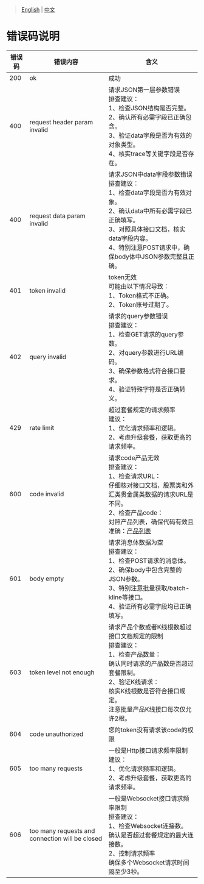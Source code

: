 > [English](./error_code_description.md) | [中文](./error_code_description_cn.md)

# 错误码说明

| 错误码 | 错误内容                      | 含义 |
| ------ | ---------------------------- | ---------------------------- |
| 200    | ok                           | 成功 |
| 400    | request header param invalid | 请求JSON第一层参数错误<br/> 排查建议：<br/>1、检查JSON结构是否完整。<br/>2、确认所有必需字段已正确包含。<br/>3、验证data字段是否为有效的对象类型。<br/>4、核实trace等关键字段是否存在。|
| 400    | request data param invalid   | 请求JSON中data字段参数错误<br/> 排查建议：<br/>1、检查data字段是否为有效对象。<br/>2、确认data中所有必需字段已正确填写。<br/>3、对照具体接口文档，核实data字段内容。<br/>4、特别注意POST请求中，确保body体中JSON参数完整且正确。|
| 401    | token invalid                | token无效<br/> 可能由以下情况导致：<br/>1、Token格式不正确。<br/>2、Token账号过期了。|
| 402    | query invalid                | 请求的query参数错误<br/> 排查建议：<br/>1、检查GET请求的query参数。<br/>2、对query参数进行URL编码。<br/>3、确保参数格式符合接口要求。<br/>4、验证特殊字符是否正确转义。|
| 429    | rate limit                   | 超过套餐规定的请求频率<br/> 建议：<br/>1、优化请求频率和逻辑。<br/>2、考虑升级套餐，获取更高的请求频率。|
| 600    | code invalid                 | 请求code产品无效<br/> 排查建议：<br/>1、检查请求URL：<br/>仔细核对接口文档，股票类和外汇类贵金属类数据的请求URL是不同。<br/>2、检查产品code：<br/>对照产品列表，确保代码有效且准确：[产品列表](https://docs.google.com/spreadsheets/d/1avkeR1heZSj6gXIkDeBt8X3nv4EzJetw4yFuKjSDYtA/edit?gid=495387863#gid=495387863)|
| 601    | body empty                   | 请求消息体数据为空<br/> 排查建议：<br/>1、检查POST请求的消息体。<br/>2、确保body中包含完整的JSON参数。<br/>3、特别注意批量获取/batch-kline等接口。<br/>4、验证所有必需字段均已正确填写。|
| 603    | token level not enough       | 请求产品个数或者K线根数超过接口文档规定的限制<br/> 排查建议：<br/>1、检查产品数量：<br/>确认同时请求的产品数是否超过套餐限制。<br/>2、验证K线请求：<br/>核实K线根数是否符合接口规定。<br/>注意批量产品K线接口每次仅允许2根。|
| 604    | code unauthorized            | 您的token没有请求该code的权限|
| 605    | too many requests            | 一般是Http接口请求频率限制<br/>建议：<br/>1、优化请求频率和逻辑。<br/>2、考虑升级套餐，获取更高的请求频率。 |
| 606    | too many requests and connection will be closed            | 一般是Websocket接口请求频率限制<br/> 排查建议：<br/>1、检查Websocket连接数。<br/>确认是否超过套餐规定的最大连接数。<br/>2、控制请求频率<br/>确保多个Websocket请求时间隔至少3秒。|
